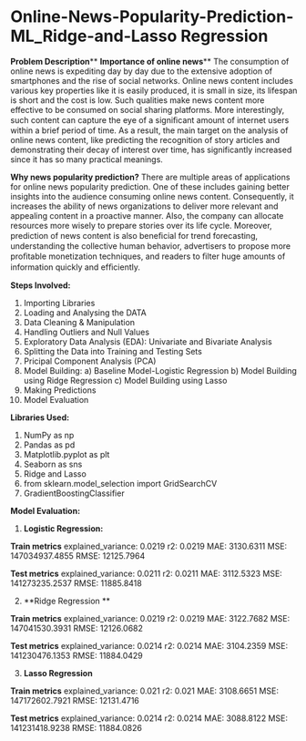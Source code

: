 # Online-News-Popularity-Prediction-ML_Ridge-and-Lasso Regression

****Problem Description******
**Importance of online news****   The consumption of online news is expediting day by day due to the extensive adoption of smartphones and the rise of social networks. Online news content includes various key properties like it is easily produced, it is small in size, its lifespan is short and the cost is low. Such qualities make news content more effective to be consumed on social sharing platforms. More interestingly, such content can capture the eye of a signiﬁcant amount of internet users within a brief period of time. As a result, the main target on the analysis of online news content, like predicting the recognition of story articles and demonstrating their decay of interest over time, has significantly increased since it has so many practical meanings.  

**Why news popularity prediction?**
There are multiple areas of applications for online news popularity prediction. One of these includes gaining better insights into the audience consuming online news content. Consequently, it increases the ability of news organizations to deliver more relevant and appealing content in a proactive manner. Also, the company can allocate resources more wisely to prepare stories over its life cycle. Moreover, prediction of news content is also beneﬁcial for trend forecasting, understanding the collective human behavior, advertisers to propose more proﬁtable monetization techniques, and readers to ﬁlter huge amounts of information quickly and efﬁciently.

**Steps Involved:**

1. Importing Libraries
2. Loading and Analysing the DATA
3. Data Cleaning & Manipulation
4. Handling Outliers and Null Values
5. Exploratory Data Analysis (EDA): Univariate and Bivariate Analysis 
6. Splitting the Data into Training and Testing Sets
7. Pricipal Component Analysis (PCA)
8. Model Building: 
 a)  Baseline Model-Logistic Regression
 b) Model Building using  Ridge Regression
 c) Model Building using Lasso
9. Making Predictions
10. Model Evaluation

**Libraries Used:**
1. NumPy as np
2. Pandas as pd
3. Matplotlib.pyplot as plt
4. Seaborn as sns
5. Ridge and Lasso
6. from sklearn.model_selection import GridSearchCV
7. GradientBoostingClassifier 

**Model Evaluation:** 
1. **Logistic Regression:**

**Train metrics**
explained_variance:  0.0219
r2:  0.0219
MAE:  3130.6311
MSE:  147034937.4855
RMSE:  12125.7964

**Test metrics**
explained_variance:  0.0211
r2:  0.0211
MAE:  3112.5323
MSE:  141273235.2537
RMSE:  11885.8418

2.  **Ridge Regression **
 
**Train metrics**
explained_variance:  0.0219
r2:  0.0219
MAE:  3122.7682
MSE:  147041530.3931
RMSE:  12126.0682

**Test metrics**
explained_variance:  0.0214
r2:  0.0214
MAE:  3104.2359
MSE:  141230476.1353
RMSE:  11884.0429

3. **Lasso Regression**

**Train metrics**
explained_variance:  0.021
r2:  0.021
MAE:  3108.6651
MSE:  147172602.7921
RMSE:  12131.4716

**Test metrics**
explained_variance:  0.0214
r2:  0.0214
MAE:  3088.8122
MSE:  141231418.9238
RMSE:  11884.0826
